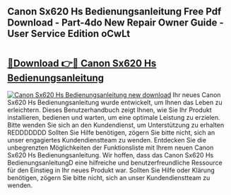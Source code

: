 ## Canon Sx620 Hs Bedienungsanleitung Free Pdf Download - Part-4do New Repair Owner Guide - User Service Edition oCwLt

# <h2><a href="http://df1on4g.blite.top/?on=Canon+Sx620+Hs+Bedienungsanleitung">🔗Download 👉🔴 Canon Sx620 Hs Bedienungsanleitung</a></h2>

[![Canon Sx620 Hs Bedienungsanleitung new download](https://i.imgur.com/lujVjoI.png)](http://df1on4g.blite.top/?on=Canon+Sx620+Hs+Bedienungsanleitung)
Ihr neues Canon Sx620 Hs Bedienungsanleitung wurde entwickelt, um Ihnen das Leben zu erleichtern. Dieses Benutzerhandbuch zeigt Ihnen, wie Sie Ihr Produkt installieren, bedienen und warten, um eine optimale Leistung zu erzielen. Bitte wenden Sie sich an den Kundendienst, um Unterstützung zu erhalten REDDDDDDD Sollten Sie Hilfe benötigen, zögern Sie bitte nicht, sich an unser engagiertes Kundendienstteam zu wenden. Entdecken Sie die unbegrenzten Möglichkeiten der Funktionsliste mit Ihrem neuen Canon Sx620 Hs Bedienungsanleitung. Wir hoffen, dass das Canon Sx620 Hs BedienungsanleitungD eine hilfreiche und benutzerfreundliche Ressource für den Einstieg in Ihr neues Produkt war. Sollten Sie Hilfe oder Klärung benötigen, zögern Sie bitte nicht, sich an unser Kundendienstteam zu wenden.
